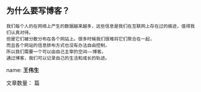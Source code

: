 

为什么要写博客？
-
    我们每个人的在网络上产生的数据越来越多，这些信息是我们在互联网上存在过的痕迹，值得我们认真对待。
    但是它们被分散分布在各个网站上。很多时候我们很难将它们聚合在一起，
    而且各个网站的信息排布方式也没有办法自由控制，
    所以我们需要一个可以由自己主宰的空间——博客。
    通过博客，我们可以记录自己的生活和成长的轨迹。

name: **王伟生**


文章数量：<code class="article_number"></code>
<code class="site_word_count"></code> 篇